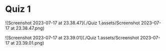 # Quiz 1

![Screenshot 2023-07-17 at 23.38.47](./Quiz 1.assets/Screenshot 2023-07-17 at 23.38.47.png)

![Screenshot 2023-07-17 at 23.39.01](./Quiz 1.assets/Screenshot 2023-07-17 at 23.39.01.png)
